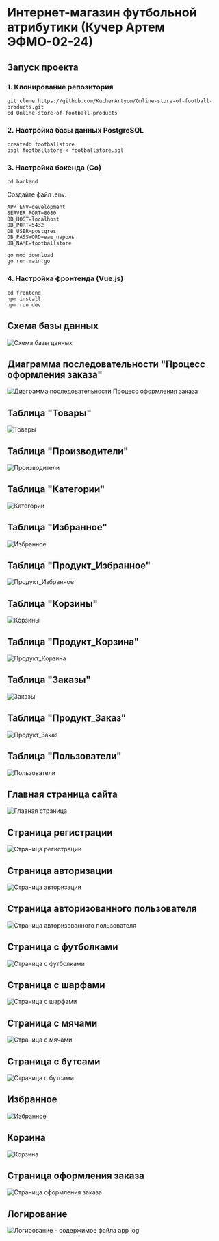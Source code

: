 # Интернет-магазин футбольной атрибутики (Кучер Артем ЭФМО-02-24)

## Запуск проекта
### 1. Клонирование репозитория
```
git clone https://github.com/KucherArtyom/Online-store-of-football-products.git
cd Online-store-of-football-products
```
### 2. Настройка базы данных PostgreSQL
```
createdb footballstore
psql footballstore < footballstore.sql
```
### 3. Настройка бэкенда (Go)
```
cd backend
```
Создайте файл .env:
```
APP_ENV=development
SERVER_PORT=8080
DB_HOST=localhost
DB_PORT=5432
DB_USER=postgres
DB_PASSWORD=ваш_пароль
DB_NAME=footballstore
```

```
go mod download
go run main.go
```
### 4. Настройка фронтенда (Vue.js)
```
cd frontend
npm install
npm run dev
```

## Схема базы данных
![Схема базы данных](https://github.com/user-attachments/assets/148d24bc-2810-45ba-ab24-5553367a4bfe)

## Диаграмма последовательности "Процесс оформления заказа"
![Диаграмма последовательности Процесс оформления заказа](https://github.com/user-attachments/assets/43ed3674-76c7-42f7-ab69-e1ed7c8f04b8)

## Таблица "Товары"
![Товары](https://github.com/user-attachments/assets/1a872859-d450-4eb2-bed1-fc019e2f673f)

## Таблица "Производители"
![Производители](https://github.com/user-attachments/assets/85b772fd-9ae9-49b6-913c-0fad1c1d40ec)

## Таблица "Категории"
![Категории](https://github.com/user-attachments/assets/dddafbfc-cd45-430b-af5c-6804f5a8154a)

## Таблица "Избранное"
![Избранное](https://github.com/user-attachments/assets/c0f2f2e2-5076-4dfb-bd41-b6d34be020ca)

## Таблица "Продукт_Избранное"
![Продукт_Избранное](https://github.com/user-attachments/assets/21c0ec06-775d-4269-bb9d-93297f367db8)

## Таблица "Корзины"
![Корзины](https://github.com/user-attachments/assets/41a9c274-71f5-40f3-930c-691777c4dfac)

## Таблица "Продукт_Корзина"
![Продукт_Корзина](https://github.com/user-attachments/assets/c28fe658-dba5-4a6e-b4da-31dc37e67e69)

## Таблица "Заказы"
![Заказы](https://github.com/user-attachments/assets/752fba8b-73aa-4a7b-a38f-1fed89eaa22b)

## Таблица "Продукт_Заказ"
![Продукт_Заказ](https://github.com/user-attachments/assets/aadec879-dab4-4b44-b4d7-b1e53341d315)

## Таблица "Пользователи"
![Пользователи](https://github.com/user-attachments/assets/5ac8ba09-61e2-4352-b920-17920648a95d)

## Главная страница сайта
![Главная страница](https://github.com/user-attachments/assets/09facf58-cd42-4c8d-bfa1-3b94cc3fc11f)

## Страница регистрации
![Страница регистрации](https://github.com/user-attachments/assets/f7a91569-105b-43f2-adf0-76da09e8cdd9)

## Страница авторизации
![Страница авторизации](https://github.com/user-attachments/assets/a950d8b8-c760-48bc-acde-a6fb6a301cfc)

## Страница авторизованного пользователя
![Страница авторизованного пользователя](https://github.com/user-attachments/assets/7f29a81b-9717-463c-a02a-b79f4bd74a27)

## Страница с футболками
![Страница с футболками](https://github.com/user-attachments/assets/ca459285-c311-4afe-8d0b-40e5fdc0eed8)

## Страница с шарфами
![Страница с шарфами](https://github.com/user-attachments/assets/613e8ee0-9bf7-496b-ab3b-2bf0ac01e4da)

## Страница с мячами
![Страница с мячами](https://github.com/user-attachments/assets/58e224ea-7c0d-4441-8277-25980c4ccc8e)

## Страница с бутсами
![Страница с бутсами](https://github.com/user-attachments/assets/0d8d8aed-c309-48ff-85dc-9d33d63af8be)

## Избранное
![Избранное](https://github.com/user-attachments/assets/929339cf-d467-4df9-8b6e-65917a555a28)

## Корзина
![Корзина](https://github.com/user-attachments/assets/d8cd7970-75e4-4cb1-8082-1beab10f7e3d)

## Страница оформления заказа
![Страница оформления заказа](https://github.com/user-attachments/assets/30689959-1adf-4899-b760-6b8c9b016a50)

## Логирование
![Логирование - содержимое файла app log](https://github.com/user-attachments/assets/f9f592b3-260e-4525-85ea-e14c8f5a9c98)
